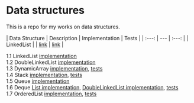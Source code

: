 # Data structures

This is a repo for my works on data structures.  

| Data Structure | Description | Implementation | Tests |
| :---: | --- | :---: |
| LinkedList | | [link](01_LinkedList/Program.cs) | [link](01_LinkedList/test.cs) |  
  
1.1 LinkedList [implementation](01_LinkedList/test.cs)  
1.2 DoubleLinkedList [implementation](02_DoubleLinkedList/test2.cs)  
1.3 DynamicArray [implementation](03_DynamicArray/DynArr.cs), [tests](03_DynamicArray/tests.cs)  
1.4 Stack [implementation](04_Stack/stack.cs), [tests](04_Stack/tests.cs)  
1.5 Queue [implementation](05_Queue/Queue.cs)  
1.6 Deque [List implementation](06_Deque/deque_List.cs), [DoubleLinkedList implementation](06_Deque/deque_LinkedList.cs), [tests](06_Deque/tests.cs)  
1.7 OrderedList [implementation](07_OrderedList/OrderedList.cs), [tests](07_OrderedList/tests.cs)  